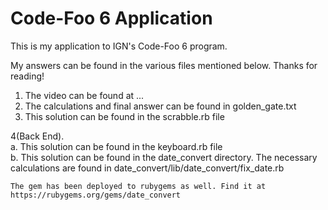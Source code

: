 # Code-Foo 6 Application

This is my application to IGN's Code-Foo 6 program.

My answers can be found in the various files mentioned below. Thanks for reading!

1. The video can be found at ... <br>
2. The calculations and final answer can be found in golden_gate.txt 
3. This solution can be found in the scrabble.rb file

4(Back End). <br>
    a. This solution can be found in the keyboard.rb file <br>
    b. This solution can be found in the date_convert directory. The necessary calculations are found in date_convert/lib/date_convert/fix_date.rb
    
    The gem has been deployed to rubygems as well. Find it at https://rubygems.org/gems/date_convert





